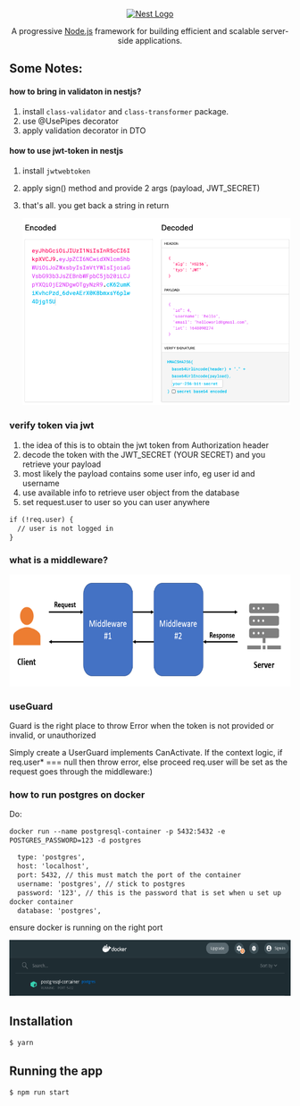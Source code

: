 <p align="center">
  <a href="http://nestjs.com/" target="blank"><img src="https://nestjs.com/img/logo_text.svg" width="320" alt="Nest Logo" /></a>
</p>

  <p align="center">A progressive <a href="http://nodejs.org" target="_blank">Node.js</a> framework for building efficient and scalable server-side applications.</p>
    <p align="center">

</p>

## Some Notes:

#### how to bring in validaton in nestjs?

1. install `class-validator` and `class-transformer` package.
2. use @UsePipes decorator
3. apply validation decorator in DTO

#### how to use jwt-token in nestjs

1. install `jwtwebtoken`
2. apply sign() method and provide 2 args (payload, JWT_SECRET)
3. that's all. you get back a string in return

   <img src='./jwt-signed-encoded-vs-decoded.png' width='500px'/>

### verify token via jwt

1. the idea of this is to obtain the jwt token from Authorization header
2. decode the token with the JWT_SECRET (YOUR SECRET) and you retrieve your payload
3. most likely the payload contains some user info, eg user id and username
4. use available info to retrieve user object from the database
5. set request.user to user so you can user anywhere

```
if (!req.user) {
  // user is not logged in
}
```

### what is a middleware?

<img src='./middleware.png' height='200px'/>

### useGuard

Guard is the right place to throw Error when the token is not provided or invalid, or unauthorized

Simply create a UserGuard implements CanActivate.
If the context logic, if req.user\* === null then throw error, else proceed
req.user will be set as the request goes through the middleware:)

### how to run postgres on docker

Do:

```
docker run --name postgresql-container -p 5432:5432 -e POSTGRES_PASSWORD=123 -d postgres
```

```
  type: 'postgres',
  host: 'localhost',
  port: 5432, // this must match the port of the container
  username: 'postgres', // stick to postgres
  password: '123', // this is the password that is set when u set up docker container
  database: 'postgres',
```

ensure docker is running on the right port

<img src='./docker.png' height='100px'/>

## Installation

```bash
$ yarn
```

## Running the app

```bash
$ npm run start
```
